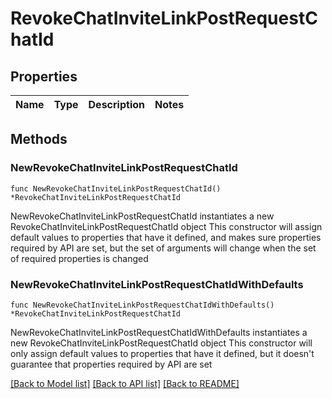 # RevokeChatInviteLinkPostRequestChatId

## Properties

Name | Type | Description | Notes
------------ | ------------- | ------------- | -------------

## Methods

### NewRevokeChatInviteLinkPostRequestChatId

`func NewRevokeChatInviteLinkPostRequestChatId() *RevokeChatInviteLinkPostRequestChatId`

NewRevokeChatInviteLinkPostRequestChatId instantiates a new RevokeChatInviteLinkPostRequestChatId object
This constructor will assign default values to properties that have it defined,
and makes sure properties required by API are set, but the set of arguments
will change when the set of required properties is changed

### NewRevokeChatInviteLinkPostRequestChatIdWithDefaults

`func NewRevokeChatInviteLinkPostRequestChatIdWithDefaults() *RevokeChatInviteLinkPostRequestChatId`

NewRevokeChatInviteLinkPostRequestChatIdWithDefaults instantiates a new RevokeChatInviteLinkPostRequestChatId object
This constructor will only assign default values to properties that have it defined,
but it doesn't guarantee that properties required by API are set


[[Back to Model list]](../README.md#documentation-for-models) [[Back to API list]](../README.md#documentation-for-api-endpoints) [[Back to README]](../README.md)


